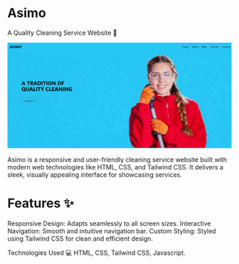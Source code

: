 # Asimo
A Quality Cleaning Service Website 🌟

![Asimo](./amiso-thumbnail.jpg)

Asimo is a responsive and user-friendly cleaning service website built with modern web technologies like HTML, CSS, and Tailwind CSS. 
It delivers a sleek, visually appealing interface for showcasing services.

# Features ✨
Responsive Design: Adapts seamlessly to all screen sizes.
Interactive Navigation: Smooth and intuitive navigation bar.
Custom Styling: Styled using Tailwind CSS for clean and efficient design.

Technologies Used 💻
HTML, CSS, Tailwind CSS, Javascript.
